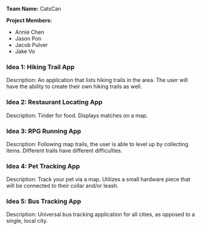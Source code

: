 **Team Name:** CatsCan

**Project Members:**
* Annie Chen
* Jason Pon
* Jacob Pulver
* Jake Vo


### Idea 1: Hiking Trail App
Description: An application that lists hiking trails in the area. The user will have the ability to create their own hiking trails as well.

### Idea 2: Restaurant Locating App
Description: Tinder for food. Displays matches on a map.

### Idea 3: RPG Running App
Description: Following map trails, the user is able to level up by collecting items. Different trails have different difficulties.

### Idea 4: Pet Tracking App
Description: Track your pet via a map. Utilizes a small hardware piece that will be connected to their collar and/or leash.

### Idea 5: Bus Tracking App
Description: Universal bus tracking application for all cities, as opposed to a single, local city.